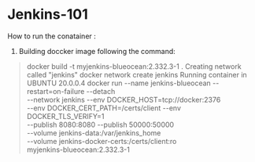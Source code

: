# Jenkins-101

How to run the conatainer :
1. Building doccker image following the command:
> docker build -t myjenkins-blueocean:2.332.3-1 .
Creating network called "jenkins"
> docker network create jenkins
Running container in UBUNTU 20.0.0.4
> docker run --name jenkins-blueocean --restart=on-failure --detach \
  --network jenkins --env DOCKER_HOST=tcp://docker:2376 \
  --env DOCKER_CERT_PATH=/certs/client --env DOCKER_TLS_VERIFY=1 \
  --publish 8080:8080 --publish 50000:50000 \
  --volume jenkins-data:/var/jenkins_home \
  --volume jenkins-docker-certs:/certs/client:ro \
  myjenkins-blueocean:2.332.3-1
